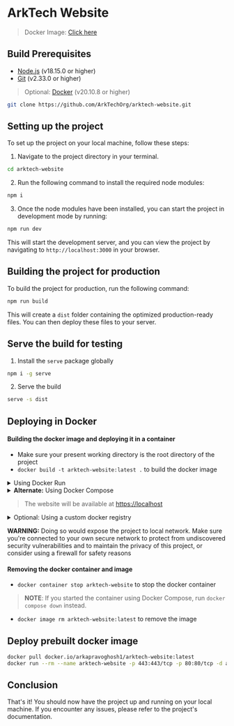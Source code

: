 # ArkTech Website

> Docker Image: [Click here](https://hub.docker.com/r/arkapravoghosh1/arktech-website)

## Build Prerequisites
- [Node.js](https://nodejs.org/en/) (v18.15.0 or higher)
- [Git](https://git-scm.com/downloads) (v2.33.0 or higher)
> Optional: [Docker](https://docs.docker.com/engine/install/) (v20.10.8 or higher)

```bash
git clone https://github.com/ArkTechOrg/arktech-website.git
```

## Setting up the project

To set up the project on your local machine, follow these steps:

1. Navigate to the project directory in your terminal.

```bash
cd arktech-website
```

2. Run the following command to install the required node modules:

```bash
npm i
```

3. Once the node modules have been installed, you can start the project in development mode by running:

```bash
npm run dev
```

This will start the development server, and you can view the project by navigating to `http://localhost:3000` in your browser.

## Building the project for production

To build the project for production, run the following command:

```bash
npm run build
```

This will create a `dist` folder containing the optimized production-ready files. You can then deploy these files to your server.

## Serve the build for testing
1. Install the `serve` package globally

```bash
npm i -g serve
```

2. Serve the build

```bash
serve -s dist
```

## Deploying in Docker
#### Building the docker image and deploying it in a container
- Make sure your present working directory is the root directory of the project
- `docker build -t arktech-website:latest .` to build the docker image
<details>
    <summary>Using Docker Run</summary>

- `docker run --rm --name irlamigo-website -p 443:443/tcp -p 80:80/tcp -d arktech-website:latest` to deploy the docker image into a container
</details>
<details>
    <summary><b>Alternate:</b> Using Docker Compose</summary>

- `docker-compose up -d` to deploy the docker image into a container
</details>

> The website will be available at [https://localhost](https://localhost)

<details>
    <summary>Optional: Using a custom docker registry</summary>

### Enable the Docker registry service
- `docker run -d -p 5000:5000 --restart=always --name registry registry:2` (Run this command only once)
### Tag and push the image to the registry
- `docker tag arktech-website localhost:5000/arktech-website:latest`
- `docker push localhost:5000/arktech-website:latest`
### Deploy the image from the registry
- `docker run --rm --name arktech-website -p 443:443/tcp -p 80:80/tcp -d localhost:5000/arktech-website:latest`

</details>

**WARNING:** Doing so would expose the project to local network. Make sure you're connected to your own secure network to protect from undiscovered security vulnerabilities and to maintain the privacy of this project, or consider using a firewall for safety reasons
#### Removing the docker container and image
- `docker container stop arktech-website` to stop the docker container
> **NOTE**: If you started the container using Docker Compose, run `docker compose down` instead.
- `docker image rm arktech-website:latest` to remove the image

## Deploy prebuilt docker image

```bash
docker pull docker.io/arkapravoghosh1/arktech-website:latest
docker run --rm --name arktech-website -p 443:443/tcp -p 80:80/tcp -d arkapravoghosh1/arktech-website:latest
```

## Conclusion

That's it! You should now have the project up and running on your local machine. If you encounter any issues, please refer to the project's documentation.
